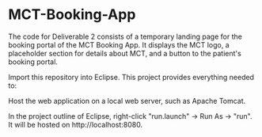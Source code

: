 # MCT-Booking-App

The code for Deliverable 2 consists of a temporary landing page for the booking portal of the MCT Booking App. It displays the MCT logo, a placeholder section for details about MCT, and a button to the patient's booking portal.

Import this repository into Eclipse. This project provides everything needed to:

Host the web application on a local web server, such as Apache Tomcat.

In the project outline of Eclipse, right-click "run.launch" -> Run As -> "run". It will be hosted on http://localhost:8080.
